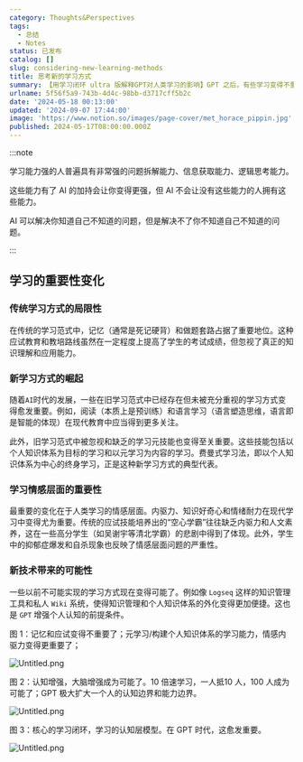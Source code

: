 ```yaml
---
category: Thoughts&Perspectives
tags:
  - 总结
  - Notes
status: 已发布
catalog: []
slug: considering-new-learning-methods
title: 思考新的学习方式
summary: 【用学习闭环 ultra 版解释GPT对人类学习的影响】GPT 之后，有些学习变得不重要了，有些学习变得更重要了，有些学习从不可能变成可能了。
urlname: 5f56f5a9-743b-4d4c-98bb-d3717cff5b2c
date: '2024-05-18 00:13:00'
updated: '2024-09-07 17:44:00'
image: 'https://www.notion.so/images/page-cover/met_horace_pippin.jpg'
published: 2024-05-17T08:00:00.000Z
---
```


:::note


学习能力强的人普遍具有非常强的问题拆解能力、信息获取能力、逻辑思考能力。


这些能力有了 AI 的加持会让你变得更强，但 AI 不会让没有这些能力的人拥有这些能力。


AI 可以解决你知道自己不知道的问题，但是解决不了你不知道自己不知道的问题。


:::


## 学习的重要性变化


### 传统学习方式的局限性


在传统的学习范式中，记忆（通常是死记硬背）和做题套路占据了重要地位。这种应试教育和教培路线虽然在一定程度上提高了学生的考试成绩，但忽视了真正的知识理解和应用能力。


### 新学习方式的崛起


随着`AI`时代的发展，一些在旧学习范式中已经存在但未被充分重视的学习方式变得愈发重要。例如，阅读（本质上是预训练）和语言学习（语言塑造思维，语言即是智能的体现）在现代教育中应当得到更多关注。


此外，旧学习范式中被忽视和缺乏的学习元技能也变得至关重要。这些技能包括以个人知识体系为目标的学习和以元学习为内容的学习。费曼式学习法，即以个人知识体系为中心的终身学习，正是这种新学习方式的典型代表。


### 学习情感层面的重要性


最重要的变化在于人类学习的情感层面。内驱力、知识好奇心和情绪耐力在现代学习中变得尤为重要。传统的应试技能培养出的“空心学霸”往往缺乏内驱力和人文素养，这在一些高分学生（如吴谢宇等清北学霸）的悲剧中得到了体现。此外，学生中的抑郁症爆发和自杀现象也反映了情感层面问题的严重性。


### 新技术带来的可能性


一些以前不可能实现的学习方式现在变得可能了。例如像 `Logseq` 这样的知识管理工具和私人 `Wiki` 系统，使得知识管理和个人知识体系的外化变得更加便捷。这也是 `GPT` 增强个人认知的前提条件。


图 1：记忆和应试变得不重要了；元学习/构建个人知识体系的学习能力，情感内驱力变得更重要了；


![Untitled.png](https://prod-files-secure.s3.us-west-2.amazonaws.com/5d24fe63-e567-4804-86f9-9fdc62e13082/a8319b77-00b3-43d9-9f99-e58187f20cfe/Untitled.png?X-Amz-Algorithm=AWS4-HMAC-SHA256&X-Amz-Content-Sha256=UNSIGNED-PAYLOAD&X-Amz-Credential=ASIAZI2LB466QN6I2I5R%2F20250308%2Fus-west-2%2Fs3%2Faws4_request&X-Amz-Date=20250308T053224Z&X-Amz-Expires=3600&X-Amz-Security-Token=IQoJb3JpZ2luX2VjEA0aCXVzLXdlc3QtMiJGMEQCIEE%2BphigilpuswUEJ6mkOGIS9DRmB6LrlXOaQ8zMnXO6AiBHz5utmIk36e8yS4DQ%2BdkwXpFt7NDWgUfDDeFMf%2Fo2SCr%2FAwhWEAAaDDYzNzQyMzE4MzgwNSIMVcz7mUxohXvUBQ%2FKKtwDSoizxGidIVp8WaCJnCY6Zf1PEz7uv4yDUy7ADt3KSHa4dCWCNB8B9BlonImVg0RzPMbWVKEAULZ9gxjwvU%2BZSEMwbxjDYmIJNx1hWNmXFAvc7gjEOmZwsqRFz1vqq6VAixIvrMzvh8jF6iUP8W%2B0hVp9sEMp0Y6k5ELxeIJbnWSoqvaPhWPx8lyIE3RoGiXTS3VLJPq0DwntMybJb3HMOJOIvs7QWGRvDbt848UCisGGrQ4FnUgFo6p%2FgoeOtyQwc%2FdXx5Bmuwgeh2oiGeTu9S5FmWZns4AD8nDt2VAaiGQUZb4eOyeL5dBbRfSegqMTiqBMhvcKwRW54pHRAKjws5cmZbZ%2FJG5%2FHXPOGNF1m4u3NYNrmWtq1EniJSGTs1sjHjMv%2FDTHKlibIv9r7JIzd7XXxecEoUf51ny5dDQcF0tLpuHMhztFop7b%2FX%2FZh4tu42sw1f3gZmmUzhYUbfGvraSdxOQ4cUyRq6F1vPdgJAbavbCjj8wFobgoTVPLDdZrwakDk5TecAMn9voNnK0RxrJEe4RCqgIPzCMBsIzj5PYLST%2BaF10DQvDXal9g7uv6TV%2FzRw5LxLjRxn6zAIH6jKmmG1qCsUOx51B8jwp4niqwvGHlkorv0PFPKIMw05uvvgY6pgE16HAFq01nQYqEW7Q0%2Fu44KmX6GZDtJ9SW0RfSOg4Cji%2FJDtUfismmbzfLccliZrRjcsP2RRPyEbXvWDxd82iz4uzMFu4YsUGkikE44YRwWcBSsd66zqHXZfK2ersMYjyqF2GOj5cYhvpFVIm%2F1Tv0gKaNliCg6AfckjcHTYyWbjTsOUs1gznOLcU6MMEPOeppSxNVwNwbbwoEsff004JW2ePwxYMA&X-Amz-Signature=c11e2fbfad8ee9b18d1dc4734279c792c46935742001479d6b19ed6c3bac8f55&X-Amz-SignedHeaders=host&x-id=GetObject)


图 2：认知增强，大脑增强成为可能了。10 倍速学习，一人抵10 人，100 人成为可能了；GPT 极大扩大一个人的认知边界和能力边界。


![Untitled.png](https://prod-files-secure.s3.us-west-2.amazonaws.com/5d24fe63-e567-4804-86f9-9fdc62e13082/e195b372-4d2b-479c-9e75-1be4e2c1412e/Untitled.png?X-Amz-Algorithm=AWS4-HMAC-SHA256&X-Amz-Content-Sha256=UNSIGNED-PAYLOAD&X-Amz-Credential=ASIAZI2LB466QN6I2I5R%2F20250308%2Fus-west-2%2Fs3%2Faws4_request&X-Amz-Date=20250308T053224Z&X-Amz-Expires=3600&X-Amz-Security-Token=IQoJb3JpZ2luX2VjEA0aCXVzLXdlc3QtMiJGMEQCIEE%2BphigilpuswUEJ6mkOGIS9DRmB6LrlXOaQ8zMnXO6AiBHz5utmIk36e8yS4DQ%2BdkwXpFt7NDWgUfDDeFMf%2Fo2SCr%2FAwhWEAAaDDYzNzQyMzE4MzgwNSIMVcz7mUxohXvUBQ%2FKKtwDSoizxGidIVp8WaCJnCY6Zf1PEz7uv4yDUy7ADt3KSHa4dCWCNB8B9BlonImVg0RzPMbWVKEAULZ9gxjwvU%2BZSEMwbxjDYmIJNx1hWNmXFAvc7gjEOmZwsqRFz1vqq6VAixIvrMzvh8jF6iUP8W%2B0hVp9sEMp0Y6k5ELxeIJbnWSoqvaPhWPx8lyIE3RoGiXTS3VLJPq0DwntMybJb3HMOJOIvs7QWGRvDbt848UCisGGrQ4FnUgFo6p%2FgoeOtyQwc%2FdXx5Bmuwgeh2oiGeTu9S5FmWZns4AD8nDt2VAaiGQUZb4eOyeL5dBbRfSegqMTiqBMhvcKwRW54pHRAKjws5cmZbZ%2FJG5%2FHXPOGNF1m4u3NYNrmWtq1EniJSGTs1sjHjMv%2FDTHKlibIv9r7JIzd7XXxecEoUf51ny5dDQcF0tLpuHMhztFop7b%2FX%2FZh4tu42sw1f3gZmmUzhYUbfGvraSdxOQ4cUyRq6F1vPdgJAbavbCjj8wFobgoTVPLDdZrwakDk5TecAMn9voNnK0RxrJEe4RCqgIPzCMBsIzj5PYLST%2BaF10DQvDXal9g7uv6TV%2FzRw5LxLjRxn6zAIH6jKmmG1qCsUOx51B8jwp4niqwvGHlkorv0PFPKIMw05uvvgY6pgE16HAFq01nQYqEW7Q0%2Fu44KmX6GZDtJ9SW0RfSOg4Cji%2FJDtUfismmbzfLccliZrRjcsP2RRPyEbXvWDxd82iz4uzMFu4YsUGkikE44YRwWcBSsd66zqHXZfK2ersMYjyqF2GOj5cYhvpFVIm%2F1Tv0gKaNliCg6AfckjcHTYyWbjTsOUs1gznOLcU6MMEPOeppSxNVwNwbbwoEsff004JW2ePwxYMA&X-Amz-Signature=cca4009c735dc5649a3f31333c0bcb1796b97c6b146ea3c886af35a206c8d129&X-Amz-SignedHeaders=host&x-id=GetObject)


图 3：核心的学习闭环，学习的认知层模型。在 GPT 时代，这愈发重要。


![Untitled.png](https://prod-files-secure.s3.us-west-2.amazonaws.com/5d24fe63-e567-4804-86f9-9fdc62e13082/57f2a38d-97b9-407e-baa1-8fecb8348e87/Untitled.png?X-Amz-Algorithm=AWS4-HMAC-SHA256&X-Amz-Content-Sha256=UNSIGNED-PAYLOAD&X-Amz-Credential=ASIAZI2LB466QN6I2I5R%2F20250308%2Fus-west-2%2Fs3%2Faws4_request&X-Amz-Date=20250308T053224Z&X-Amz-Expires=3600&X-Amz-Security-Token=IQoJb3JpZ2luX2VjEA0aCXVzLXdlc3QtMiJGMEQCIEE%2BphigilpuswUEJ6mkOGIS9DRmB6LrlXOaQ8zMnXO6AiBHz5utmIk36e8yS4DQ%2BdkwXpFt7NDWgUfDDeFMf%2Fo2SCr%2FAwhWEAAaDDYzNzQyMzE4MzgwNSIMVcz7mUxohXvUBQ%2FKKtwDSoizxGidIVp8WaCJnCY6Zf1PEz7uv4yDUy7ADt3KSHa4dCWCNB8B9BlonImVg0RzPMbWVKEAULZ9gxjwvU%2BZSEMwbxjDYmIJNx1hWNmXFAvc7gjEOmZwsqRFz1vqq6VAixIvrMzvh8jF6iUP8W%2B0hVp9sEMp0Y6k5ELxeIJbnWSoqvaPhWPx8lyIE3RoGiXTS3VLJPq0DwntMybJb3HMOJOIvs7QWGRvDbt848UCisGGrQ4FnUgFo6p%2FgoeOtyQwc%2FdXx5Bmuwgeh2oiGeTu9S5FmWZns4AD8nDt2VAaiGQUZb4eOyeL5dBbRfSegqMTiqBMhvcKwRW54pHRAKjws5cmZbZ%2FJG5%2FHXPOGNF1m4u3NYNrmWtq1EniJSGTs1sjHjMv%2FDTHKlibIv9r7JIzd7XXxecEoUf51ny5dDQcF0tLpuHMhztFop7b%2FX%2FZh4tu42sw1f3gZmmUzhYUbfGvraSdxOQ4cUyRq6F1vPdgJAbavbCjj8wFobgoTVPLDdZrwakDk5TecAMn9voNnK0RxrJEe4RCqgIPzCMBsIzj5PYLST%2BaF10DQvDXal9g7uv6TV%2FzRw5LxLjRxn6zAIH6jKmmG1qCsUOx51B8jwp4niqwvGHlkorv0PFPKIMw05uvvgY6pgE16HAFq01nQYqEW7Q0%2Fu44KmX6GZDtJ9SW0RfSOg4Cji%2FJDtUfismmbzfLccliZrRjcsP2RRPyEbXvWDxd82iz4uzMFu4YsUGkikE44YRwWcBSsd66zqHXZfK2ersMYjyqF2GOj5cYhvpFVIm%2F1Tv0gKaNliCg6AfckjcHTYyWbjTsOUs1gznOLcU6MMEPOeppSxNVwNwbbwoEsff004JW2ePwxYMA&X-Amz-Signature=5558a0dae4abc76c2c3e44ac7b016a59b7243d2f2c1876dac12d497cf6e907f5&X-Amz-SignedHeaders=host&x-id=GetObject)

